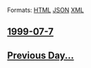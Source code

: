 
Formats: [HTML](1999/07/7/index.html)  [JSON](1999/07/7/index.json)  [XML](1999/07/7/index.xml)  

## [1999-07-7](/news/1999/07/7/index.md)

## [Previous Day...](/news/1999/07/6/index.md)

